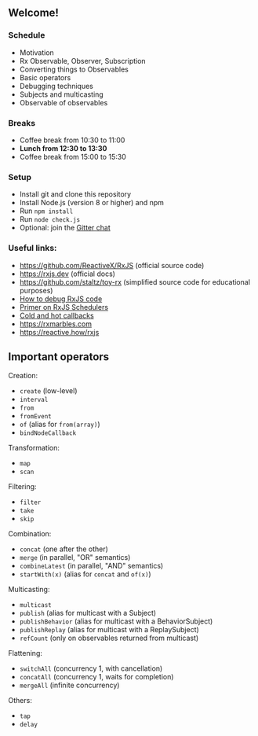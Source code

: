 ## Welcome!

### Schedule

* Motivation
* Rx Observable, Observer, Subscription
* Converting things to Observables
* Basic operators
* Debugging techniques
* Subjects and multicasting
* Observable of observables

### Breaks

* Coffee break from 10:30 to 11:00
* **Lunch from 12:30 to 13:30**
* Coffee break from 15:00 to 15:30

### Setup

* Install git and clone this repository
* Install Node.js (version 8 or higher) and npm
* Run `npm install`
* Run `node check.js`
* Optional: join the [Gitter chat](https://gitter.im/uphill-rxjs-workshop/community)

### Useful links:

* https://github.com/ReactiveX/RxJS (official source code)
* https://rxjs.dev (official docs)
* https://github.com/staltz/toy-rx (simplified source code for educational purposes)
* [How to debug RxJS code](https://staltz.com/how-to-debug-rxjs-code.html)
* [Primer on RxJS Schedulers](https://staltz.com/primer-on-rxjs-schedulers.html)
* [Cold and hot callbacks](https://staltz.com/cold-and-hot-callbacks.html)
* https://rxmarbles.com
* https://reactive.how/rxjs

## Important operators

Creation:

* `create` (low-level)
* `interval`
* `from`
* `fromEvent`
* `of` (alias for `from(array)`)
* `bindNodeCallback`

Transformation:

* `map`
* `scan`

Filtering:

* `filter`
* `take`
* `skip`

Combination:

* `concat` (one after the other)
* `merge` (in parallel, "OR" semantics)
* `combineLatest` (in parallel, "AND" semantics)
* `startWith(x)` (alias for `concat` and `of(x)`)

Multicasting:

* `multicast`
* `publish` (alias for multicast with a Subject)
* `publishBehavior` (alias for multicast with a BehaviorSubject)
* `publishReplay` (alias for multicast with a ReplaySubject)
* `refCount` (only on observables returned from multicast)

Flattening:

* `switchAll` (concurrency 1, with cancellation)
* `concatAll` (concurrency 1, waits for completion)
* `mergeAll` (infinite concurrency)

Others:

* `tap`
* `delay`
